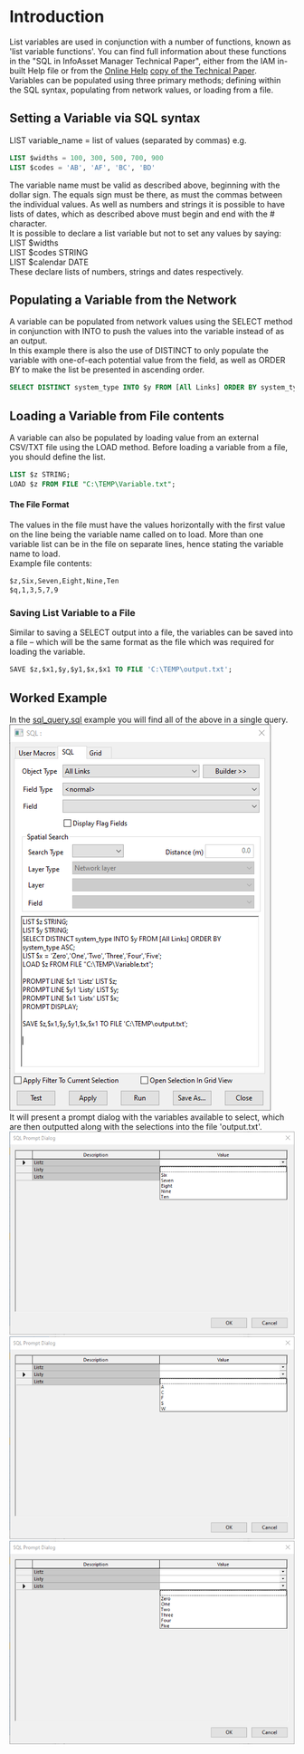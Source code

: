 # Introduction
List variables are used in conjunction with a number of functions, known as 'list variable functions'. You can find full information about these functions in the "SQL in InfoAsset Manager Technical Paper", either from the IAM in-built Help file or from the [Online Help](https://help.innovyze.com/display/infoassetmanager/InoAsset+Manager+Online+Help) [copy of the Technical Paper](https://help2.innovyze.com/infoassetmanager/index.html#HTML/TechNotes/SQL_in_InfoWorks_ICM%20and%20InfoNet.htm%3FTocPath%3DTechnical%2520Notes%7C_____2#List_Variables).  
Variables can be populated using three primary methods; defining within the SQL syntax, populating from network values, or loading from a file.  


## Setting a Variable via SQL syntax
LIST variable_name = list of values (separated by commas) e.g.  
``` SQL
LIST $widths = 100, 300, 500, 700, 900 
LIST $codes = 'AB', 'AF', 'BC', 'BD' 
```
The variable name must be valid as described above, beginning with the dollar sign. The equals sign must be there, as must the commas between the individual values. As well as numbers and strings it is possible to have lists of dates, which as described above must begin and end with the # character.  
It is possible to declare a list variable but not to set any values by saying:  
LIST $widths  
LIST $codes STRING  
LIST $calendar DATE  
These declare lists of numbers, strings and dates respectively.  


## Populating a Variable from the Network
A variable can be populated from network values using the SELECT method in conjunction with INTO to push the values into the variable instead of as an output.  
In this example there is also the use of DISTINCT to only populate the variable with one-of-each potential value from the field, as well as ORDER BY to make the list be presented in ascending order.  
```SQL
SELECT DISTINCT system_type INTO $y FROM [All Links] ORDER BY system_type ASC;
```


## Loading a Variable from File contents
A variable can also be populated by loading value from an external CSV/TXT file using the LOAD method. Before loading a variable from a file, you should define the list.  
```SQL
LIST $z STRING;
LOAD $z FROM FILE "C:\TEMP\Variable.txt";
```


#### The File Format
The values in the file must have the values horizontally with the first value on the line being the variable name called on to load. More than one variable list can be in the file on separate lines, hence stating the variable name to load.  
Example file contents:  
```
$z,Six,Seven,Eight,Nine,Ten
$q,1,3,5,7,9
```


### Saving List Variable to a File
Similar to saving a SELECT output into a file, the variables can be saved into a file – which will be the same format as the file which was required for loading the variable.  
```SQL
SAVE $z,$x1,$y,$y1,$x,$x1 TO FILE 'C:\TEMP\output.txt';
```


## Worked Example
In the [sql_query.sql](./sql_query.sql) example you will find all of the above in a single query.  
![The Syntax Dialog](images/img001.png)  
It will present a prompt dialog with the variables available to select, which are then outputted along with the selections into the file 'output.txt'.  
![First Variable Selection](images/img002.png)  
![Second Variable Selection](images/img003.png)  
![Third Variable Selection](images/img004.png)  
